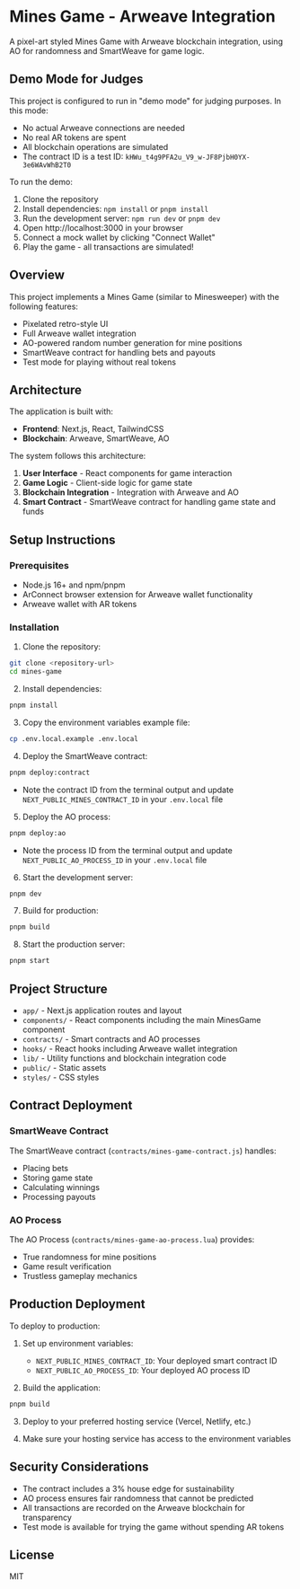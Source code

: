 # Mines Game - Arweave Integration

A pixel-art styled Mines Game with Arweave blockchain integration, using AO for randomness and SmartWeave for game logic.

## Demo Mode for Judges

This project is configured to run in "demo mode" for judging purposes. In this mode:

- No actual Arweave connections are needed
- No real AR tokens are spent
- All blockchain operations are simulated
- The contract ID is a test ID: `kHWu_t4g9PFA2u_V9_w-JF8PjbH0YX-3e6WAvWhB2T0`

To run the demo:

1. Clone the repository
2. Install dependencies: `npm install` or `pnpm install`
3. Run the development server: `npm run dev` or `pnpm dev`
4. Open http://localhost:3000 in your browser
5. Connect a mock wallet by clicking "Connect Wallet"
6. Play the game - all transactions are simulated!

## Overview

This project implements a Mines Game (similar to Minesweeper) with the following features:

- Pixelated retro-style UI
- Full Arweave wallet integration
- AO-powered random number generation for mine positions
- SmartWeave contract for handling bets and payouts
- Test mode for playing without real tokens

## Architecture

The application is built with:

- **Frontend**: Next.js, React, TailwindCSS
- **Blockchain**: Arweave, SmartWeave, AO

The system follows this architecture:

1. **User Interface** - React components for game interaction
2. **Game Logic** - Client-side logic for game state
3. **Blockchain Integration** - Integration with Arweave and AO
4. **Smart Contract** - SmartWeave contract for handling game state and funds

## Setup Instructions

### Prerequisites

- Node.js 16+ and npm/pnpm
- ArConnect browser extension for Arweave wallet functionality
- Arweave wallet with AR tokens

### Installation

1. Clone the repository:
```bash
git clone <repository-url>
cd mines-game
```

2. Install dependencies:
```bash
pnpm install
```

3. Copy the environment variables example file:
```bash
cp .env.local.example .env.local
```

4. Deploy the SmartWeave contract:
```bash
pnpm deploy:contract
```
   - Note the contract ID from the terminal output and update `NEXT_PUBLIC_MINES_CONTRACT_ID` in your `.env.local` file

5. Deploy the AO process:
```bash
pnpm deploy:ao
```
   - Note the process ID from the terminal output and update `NEXT_PUBLIC_AO_PROCESS_ID` in your `.env.local` file

6. Start the development server:
```bash
pnpm dev
```

7. Build for production:
```bash
pnpm build
```

8. Start the production server:
```bash
pnpm start
```

## Project Structure

- `app/` - Next.js application routes and layout
- `components/` - React components including the main MinesGame component 
- `contracts/` - Smart contracts and AO processes
- `hooks/` - React hooks including Arweave wallet integration
- `lib/` - Utility functions and blockchain integration code
- `public/` - Static assets
- `styles/` - CSS styles

## Contract Deployment

### SmartWeave Contract

The SmartWeave contract (`contracts/mines-game-contract.js`) handles:
- Placing bets
- Storing game state
- Calculating winnings
- Processing payouts

### AO Process

The AO Process (`contracts/mines-game-ao-process.lua`) provides:
- True randomness for mine positions
- Game result verification
- Trustless gameplay mechanics

## Production Deployment

To deploy to production:

1. Set up environment variables:
   - `NEXT_PUBLIC_MINES_CONTRACT_ID`: Your deployed smart contract ID
   - `NEXT_PUBLIC_AO_PROCESS_ID`: Your deployed AO process ID

2. Build the application:
```bash
pnpm build
```

3. Deploy to your preferred hosting service (Vercel, Netlify, etc.)

4. Make sure your hosting service has access to the environment variables

## Security Considerations

- The contract includes a 3% house edge for sustainability
- AO process ensures fair randomness that cannot be predicted
- All transactions are recorded on the Arweave blockchain for transparency
- Test mode is available for trying the game without spending AR tokens

## License

MIT 